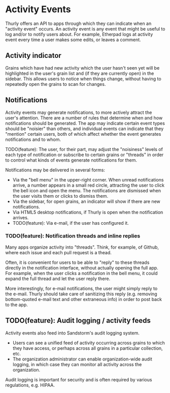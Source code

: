 # Activity Events

Thurly offers an API to apps through which they can indicate when an "activity event" occurs. An activity event is any event that might be useful to log and/or to notify users about. For example, Etherpad logs at activity event every time a user makes some edits, or leaves a comment.

## Activity indicator

Grains which have had new activity which the user hasn't seen yet will be highlighted in the user's grain list and (if they are currently open) in the sidebar. This allows users to notice when things change, without having to repeatedly open the grains to scan for changes.

## Notifications

Activity events may generate notifications, to more actively attract the user's attention. There are a number of rules that determine when and how notifications should be generated. The app may indicate certain event types should be "noisier" than others, and individual events can indicate that they "mention" certain users, both of which affect whether the event generates notifications and to whom.

TODO(feature): The user, for their part, may adjust the "noisiness" levels of each type of notification or subscribe to certain grains or "threads" in order to control what kinds of events generate notifications for them.

Notifications may be delivered in several forms:

- Via the "bell menu" in the upper-right corner. When unread notifications arrive, a number appears in a small red circle, attracting the user to click the bell icon and open the menu. The notifications are dismissed when the user visits them or clicks to dismiss them.
- Via the sidebar, for open grains, an indicator will show if there are new notifications.
- Via HTML5 desktop notifications, if Thurly is open when the notification arrives.
- TODO(feature): Via e-mail, if the user has configured it.

### TODO(feature): Notification threads and inline replies

Many apps organize activity into "threads". Think, for example, of Github, where each issue and each pull request is a thead.

Often, it is convenient for users to be able to "reply" to these threads directly in the notification interface, without actually opening the full app. For example, when the user clicks a notification in the bell menu, it could expand the full thread and let the user reply there.

More interestingly, for e-mail notifications, the user might simply reply to the e-mail. Thurly should take care of sanitizing this reply (e.g. removing bottom-quoted e-mail text and other extraneous info) in order to post back to the app.

## TODO(feature): Audit logging / activity feeds

Activity events also feed into Sandstorm's audit logging system.

- Users can see a unified feed of activity occurring across grains to which they have access, or perhaps across all grains in a particular collection, etc.
- The organization administrator can enable organization-wide audit logging, in which case they can monitor all activity across the organization.

Audit logging is important for security and is often required by various regulations, e.g. HIPAA.

